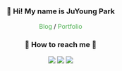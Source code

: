 <div align="center">
<h3> 👋 Hi! My name is JuYoung Park </h3>
<a href="https://jyp-on.dev/" style="color: #4CAF50; text-decoration: none;">Blog</a> /
<a href="https://bit.ly/45V9LpS" style="color: #4CAF50; text-decoration: none;">Portfolio</a>
<h3>📱 How to reach me 📱</h3>
<img src="https://img.shields.io/badge/Instagram-E4405F?style=flat-square&logo=Instagram&logoColor=white&link=https://www.instagram.com/jyp_on/"/>
<a href="mailto:okmlnsunok@gmail.com"><img src="https://img.shields.io/badge/Gmail-d14836?style=flat-square&logo=Gmail&logoColor=white&link=okmlnsunok@gmail.com"/></a>
<a href="mailto:ju0_park@naver.com"><img src="https://img.shields.io/badge/Naver-339933?style=flat-square&logo=Naver&logoColor=white&link=ju0_park@naver.com"/></a>
</div>
